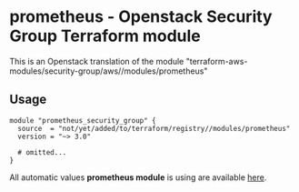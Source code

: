 # prometheus - Openstack Security Group Terraform module

This is an Openstack translation of the module "terraform-aws-modules/security-group/aws//modules/prometheus"

## Usage

```hcl
module "prometheus_security_group" {
  source  = "not/yet/added/to/terraform/registry//modules/prometheus"
  version = "~> 3.0"

  # omitted...
}
```

All automatic values **prometheus module** is using are available [here](https://github.com/terraform-aws-modules/terraform-aws-security-group/blob/master/modules/prometheus/auto_values.tf).

<!-- BEGINNING OF PRE-COMMIT-TERRAFORM DOCS HOOK -->
<!-- END OF PRE-COMMIT-TERRAFORM DOCS HOOK -->
